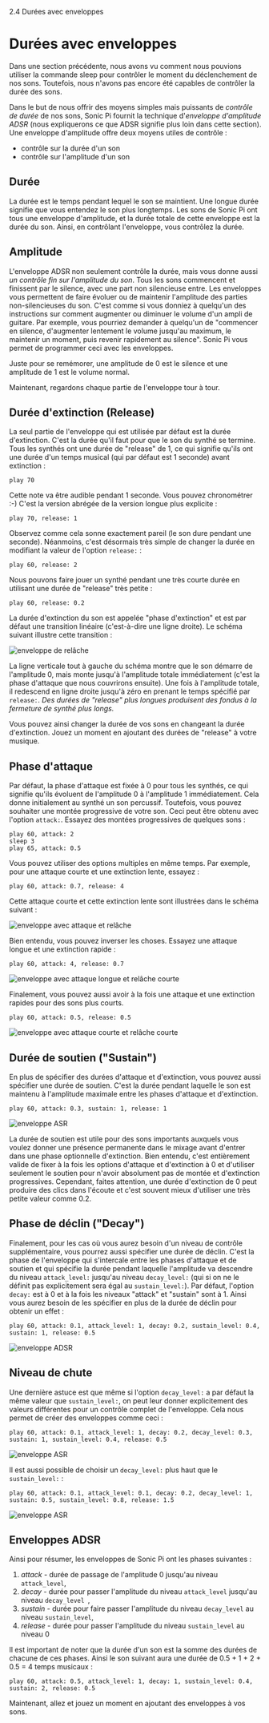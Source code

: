 2.4 Durées avec enveloppes

# Durées avec enveloppes

Dans une section précédente, nous avons vu comment nous pouvions utiliser la commande sleep pour contrôler le moment du déclenchement de nos sons. Toutefois, nous n'avons pas encore été capables de contrôler la durée des sons.

Dans le but de nous offrir des moyens simples mais puissants de *contrôle de durée* de nos sons, Sonic Pi fournit la technique d'*enveloppe d'amplitude ADSR* (nous expliquerons ce que ADSR signifie plus loin dans cette section). Une enveloppe d'amplitude offre deux moyens utiles de contrôle :

* contrôle sur la durée d'un son
* contrôle sur l'amplitude d'un son

## Durée

La durée est le temps pendant lequel le son se maintient. Une longue durée signifie que vous entendez le son plus longtemps. Les sons de Sonic Pi ont tous une enveloppe d'amplitude, et la durée totale de cette enveloppe est la durée du son. Ainsi, en contrôlant l'enveloppe, vous contrôlez la durée.

## Amplitude

L'enveloppe ADSR non seulement contrôle la durée, mais vous donne aussi *un contrôle fin sur l'amplitude du son*. Tous les sons commencent et finissent par le silence, avec une part non silencieuse entre. Les enveloppes vous permettent de faire évoluer ou de maintenir l'amplitude des parties non-silencieuses du son. C'est comme si vous donniez à quelqu'un des instructions sur comment augmenter ou diminuer le volume d'un ampli de guitare. Par exemple, vous pourriez demander à quelqu'un de "commencer en silence, d'augmenter lentement le volume jusqu'au maximum, le maintenir un moment, puis revenir rapidement au silence". Sonic Pi vous permet de programmer ceci avec les enveloppes.

Juste pour se remémorer, une amplitude de 0 est le silence et une amplitude de 1 est le volume normal.

Maintenant, regardons chaque partie de l'enveloppe tour à tour.

## Durée d'extinction (Release)

La seul partie de l'enveloppe qui est utilisée par défaut est la durée d'extinction. C'est la durée qu'il faut pour que le son du synthé se termine. Tous les synthés ont une durée de "release" de 1, ce qui signifie qu'ils ont une durée d'un temps musical (qui par défaut est 1 seconde) avant extinction :

```
play 70
```

Cette note va être audible pendant 1 seconde. Vous pouvez chronométrer :-) C'est la version abrégée de la version longue plus explicite :

```
play 70, release: 1
```

Observez comme cela sonne exactement pareil (le son dure pendant une seconde). Néanmoins, c'est désormais très simple de changer la durée en modifiant la valeur de l'option `release:` :

```
play 60, release: 2
```

Nous pouvons faire jouer un synthé pendant une très courte durée en utilisant une durée de "release" très petite :

```
play 60, release: 0.2
```

La durée d'extinction du son est appelée "phase d'extinction" et est par défaut une transition linéaire (c'est-à-dire une ligne droite). Le schéma suivant illustre cette transition :

![enveloppe de relâche](../../../etc/doc/images/tutorial/env-release.png)

La ligne verticale tout à gauche du schéma montre que le son démarre de l'amplitude 0, mais monte jusqu'à l'amplitude totale immédiatement (c'est la phase d'attaque que nous couvrirons ensuite). Une fois à l'amplitude totale, il redescend en ligne droite jusqu'à zéro en prenant le temps spécifié par `release:`. *Des durées de "release" plus longues produisent des fondus à la fermeture de synthé plus longs.*

Vous pouvez ainsi changer la durée de vos sons en changeant la durée d'extinction. Jouez un moment en ajoutant des durées de "release" à votre musique.

## Phase d'attaque

Par défaut, la phase d'attaque est fixée à 0 pour tous les synthés, ce qui signifie qu'ils évoluent de l'amplitude 0 à l'amplitude 1 immédiatement. Cela donne initialement au synthé un son percussif. Toutefois, vous pouvez souhaiter une montée progressive de votre son. Ceci peut être obtenu avec l'option `attack:`. Essayez des montées progressives de quelques sons :

```
play 60, attack: 2
sleep 3
play 65, attack: 0.5
```

Vous pouvez utiliser des options multiples en même temps. Par exemple, pour une attaque courte et une extinction lente, essayez :

```
play 60, attack: 0.7, release: 4
```

Cette attaque courte et cette extinction lente sont illustrées dans le schéma suivant :

![enveloppe avec attaque et relâche](../../../etc/doc/images/tutorial/env-attack-release.png)

Bien entendu, vous pouvez inverser les choses. Essayez une attaque longue et une extinction rapide :

```
play 60, attack: 4, release: 0.7
```

![enveloppe avec attaque longue et relâche courte](../../../etc/doc/images/tutorial/env-long-attack-short-release.png)

Finalement, vous pouvez aussi avoir à la fois une attaque et une extinction rapides pour des sons plus courts.

```
play 60, attack: 0.5, release: 0.5
```

![enveloppe avec attaque courte et relâche courte](../../../etc/doc/images/tutorial/env-short-attack-short-release.png)

## Durée de soutien ("Sustain")

En plus de spécifier des durées d'attaque et d'extinction, vous pouvez aussi spécifier une durée de soutien. C'est la durée pendant laquelle le son est maintenu à l'amplitude maximale entre les phases d'attaque et d'extinction.

```
play 60, attack: 0.3, sustain: 1, release: 1
```

![enveloppe ASR](../../../etc/doc/images/tutorial/env-attack-sustain-release.png)

La durée de soutien est utile pour des sons importants auxquels vous voulez donner une présence permanente dans le mixage avant d'entrer dans une phase optionnelle d'extinction. Bien entendu, c'est entièrement valide de fixer à la fois les options d'attaque et d'extinction à 0 et d'utiliser seulement le soutien pour n'avoir absolument pas de montée et d'extinction progressives. Cependant, faites attention, une durée d'extinction de 0 peut produire des clics dans l'écoute et c'est souvent mieux d'utiliser une très petite valeur comme 0.2.

## Phase de déclin ("Decay")

Finalement, pour les cas où vous aurez besoin d'un niveau de contrôle supplémentaire, vous pourrez aussi spécifier une durée de déclin. C'est la phase de l'enveloppe qui s'intercale entre les phases d'attaque et de soutien et qui spécifie la durée pendant laquelle l'amplitude va descendre du niveau `attack_level:` jusqu'au niveau `decay_level:` (qui si on ne le définit pas explicitement sera égal au `sustain_level:`). Par défaut, l'option `decay:` est à 0 et à la fois les niveaux "attack" et "sustain" sont à 1. Ainsi vous aurez besoin de les spécifier en plus de la durée de déclin pour obtenir un effet :

```
play 60, attack: 0.1, attack_level: 1, decay: 0.2, sustain_level: 0.4, sustain: 1, release: 0.5
```

![enveloppe ADSR](../../../etc/doc/images/tutorial/env-attack-decay-sustain-release.png)

## Niveau de chute

Une dernière astuce est que même si l'option `decay_level:` a par défaut la même valeur que `sustain_level:`, on peut leur donner explicitement des valeurs différentes pour un contrôle complet de l'enveloppe. Cela nous permet de créer des enveloppes comme ceci :

```
play 60, attack: 0.1, attack_level: 1, decay: 0.2, decay_level: 0.3, sustain: 1, sustain_level: 0.4, release: 0.5
```

![enveloppe ASR](../../../etc/doc/images/tutorial/env-decay-level.png)

Il est aussi possible de choisir un `decay_level:` plus haut que le `sustain_level:` :

```
play 60, attack: 0.1, attack_level: 0.1, decay: 0.2, decay_level: 1, sustain: 0.5, sustain_level: 0.8, release: 1.5
```

![enveloppe ASR](../../../etc/doc/images/tutorial/env-decay-level-2.png)

## Enveloppes ADSR

Ainsi pour résumer, les enveloppes de Sonic Pi ont les phases suivantes :

1. *attack* - durée de passage de l'amplitude 0 jusqu'au niveau `attack_level`,
2. *decay* - durée pour passer l'amplitude du niveau `attack_level` jusqu'au niveau `decay_level `,
3. *sustain* - durée pour faire passer l'amplitude du niveau `decay_level` au niveau `sustain_level`,
4. *release* - durée pour passer l'amplitude du niveau `sustain_level` au niveau 0

Il est important de noter que la durée d'un son est la somme des durées de chacune de ces phases. Ainsi le son suivant aura une durée de 0.5 + 1 + 2 + 0.5 = 4 temps musicaux :

```
play 60, attack: 0.5, attack_level: 1, decay: 1, sustain_level: 0.4, sustain: 2, release: 0.5
```

Maintenant, allez et jouez un moment en ajoutant des enveloppes à vos sons.
